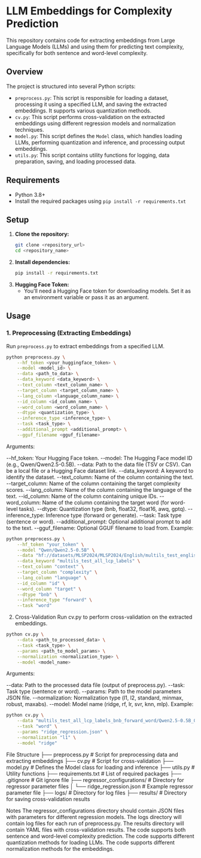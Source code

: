 # LLM Embeddings for Complexity Prediction

This repository contains code for extracting embeddings from Large Language Models (LLMs) and using them for predicting text complexity, specifically for both sentence and word-level complexity.

## Overview

The project is structured into several Python scripts:

-   `preprocess.py`: This script is responsible for loading a dataset, processing it using a specified LLM, and saving the extracted embeddings. It supports various quantization methods.
-   `cv.py`: This script performs cross-validation on the extracted embeddings using different regression models and normalization techniques.
-   `model.py`: This script defines the `Model` class, which handles loading LLMs, performing quantization and inference, and processing output embeddings.
-   `utils.py`: This script contains utility functions for logging, data preparation, saving, and loading processed data.

## Requirements

-   Python 3.8+
-   Install the required packages using `pip install -r requirements.txt`

## Setup

1.  **Clone the repository:**
    ```bash
    git clone <repository_url>
    cd <repository_name>
    ```
2.  **Install dependencies:**
    ```bash
    pip install -r requirements.txt
    ```
3.  **Hugging Face Token:**
    -   You'll need a Hugging Face token for downloading models. Set it as an environment variable or pass it as an argument.

## Usage

### 1. Preprocessing (Extracting Embeddings)

Run `preprocess.py` to extract embeddings from a specified LLM.

```bash
python preprocess.py \
    --hf_token <your_huggingface_token> \
    --model <model_id> \
    --data <path_to_data> \
    --data_keyword <data_keyword> \
    --text_column <text_column_name> \
    --target_column <target_column_name> \
    --lang_column <language_column_name> \
    --id_column <id_column_name> \
    --word_column <word_column_name> \
    --dtype <quantization_type> \
    --inference_type <inference_type> \
    --task <task_type> \
    --additional_prompt <additional_prompt> \
    --gguf_filename <gguf_filename>
```

Arguments:

--hf_token: Your Hugging Face token.
--model: The Hugging Face model ID (e.g., Qwen/Qwen2.5-0.5B).
--data: Path to the data file (TSV or CSV). Can be a local file or a Hugging Face dataset link.
--data_keyword: A keyword to identify the dataset.
--text_column: Name of the column containing the text.
--target_column: Name of the column containing the target complexity scores.
--lang_column: Name of the column containing the language of the text.
--id_column: Name of the column containing unique IDs.
--word_column: Name of the column containing the target word (for word-level tasks).
--dtype: Quantization type (bnb, float32, float16, awq, gptq).
--inference_type: Inference type (forward or generate).
--task: Task type (sentence or word).
--additional_prompt: Optional additional prompt to add to the text.
--gguf_filename: Optional GGUF filename to load from.
Example:

```bash
python preprocess.py \
    --hf_token "your_token" \
    --model "Qwen/Qwen2.5-0.5B" \
    --data "hf://datasets/MLSP2024/MLSP2024/English/multils_test_english_lcp_labels.tsv" \
    --data_keyword "multils_test_all_lcp_labels" \
    --text_column "context" \
    --target_column "complexity" \
    --lang_column "language" \
    --id_column "id" \
    --word_column "target" \
    --dtype "bnb" \
    --inference_type "forward" \
    --task "word"
```

2. Cross-Validation
Run cv.py to perform cross-validation on the extracted embeddings.

```bash
python cv.py \
    --data <path_to_processed_data> \
    --task <task_type> \
    --params <path_to_model_params> \
    --normalization <normalization_type> \
    --model <model_name>
```

Arguments:

--data: Path to the processed data file (output of preprocess.py).
--task: Task type (sentence or word).
--params: Path to the model parameters JSON file.
--normalization: Normalization type (l1, l2, standard, minmax, robust, maxabs).
--model: Model name (ridge, rf, lr, svr, knn, mlp).
Example:

```bash
python cv.py \
    --data "multils_test_all_lcp_labels_bnb_forward_word/Qwen2.5-0.5B_0_1000.pkl" \
    --task "word" \
    --params "ridge_regression.json" \
    --normalization "l1" \
    --model "ridge"
```
    
File Structure
├── preprocess.py       # Script for preprocessing data and extracting embeddings
├── cv.py               # Script for cross-validation
├── model.py            # Defines the Model class for loading and inference
├── utils.py            # Utility functions
├── requirements.txt    # List of required packages
├── .gitignore          # Git ignore file
├── regressor_configurations/   # Directory for regressor parameter files
│   └── ridge_regression.json # Example regressor parameter file
├── logs/               # Directory for log files
├── results/            # Directory for saving cross-validation results

Notes
The regressor_configurations directory should contain JSON files with parameters for different regression models.
The logs directory will contain log files for each run of preprocess.py.
The results directory will contain YAML files with cross-validation results.
The code supports both sentence and word-level complexity prediction.
The code supports different quantization methods for loading LLMs.
The code supports different normalization methods for the embeddings.
